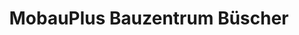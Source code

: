 ---
title: "MobauPlus Bauzentrum Büscher"
url: /overath/mobauplus-bauzentrum-buescher/
shop: Baustoffe
---